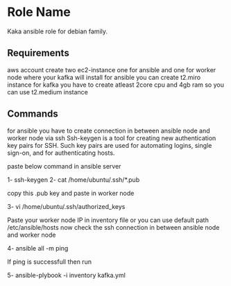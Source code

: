 Role Name
=========

Kaka ansible role for debian family.

Requirements
------------

aws account 
create two ec2-instance one for ansible and one for worker node where your kafka will install
for ansible you can create t2.miro instance 
for kafka you have to create atleast 2core cpu and 4gb ram so you can use t2.medium instance


Commands
--------------

for ansible you have to create connection in between ansible node and worker node via ssh
Ssh-keygen is a tool for creating new authentication key pairs for SSH. Such key pairs are used for automating logins, single sign-on, and for authenticating hosts.

paste below command in ansible server 

1- ssh-keygen 
2- cat /home/ubuntu/.ssh/*.pub

copy this .pub key and paste in worker node
 
3- vi /home/ubuntu/.ssh/authorized_keys

Paste your worker node IP in inventory file or you can use default path /etc/ansible/hosts 
now check the ssh connection in between ansible node and worker node


4- ansible all -m ping 

If ping is successfull then run 

5- ansible-plybook -i inventory kafka.yml


